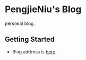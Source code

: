 # PengjieNiu's Blog

personal blog.

## Getting Started

- Blog address is [here](https://pengjieniu.github.io).
